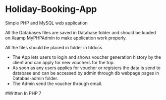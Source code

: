 # Holiday-Booking-App
Simple PHP and MySQL web application 

All the Databases files are saved in Database folder and should be loaded on Xaamp MyPHPAdmin to make application work properly.

All the files should be placed in folder in htdocs.

<ul>
  <li>The App lets users to login and shows voucher generation history by the client and can apply for new vouchers for the trip.</li>
  <li>As soon as any users applies for voucher or registers the data is send to database and can be accessed by admin through db webpage pages in Databas-admin folder.</li>
  <li>The Admin send the voucher through email.</li>
</ul>

#Written In PHP 7

